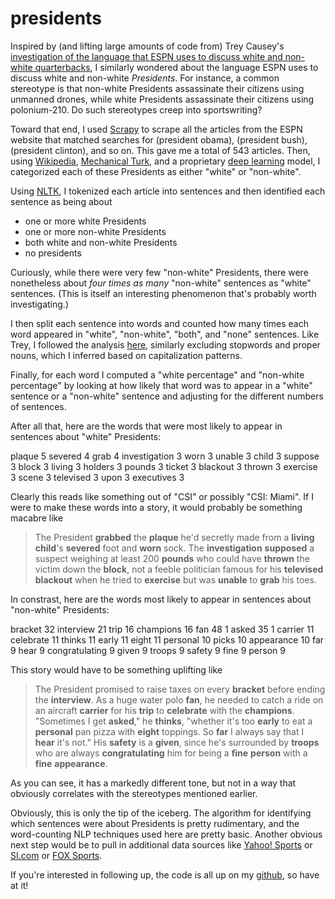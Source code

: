 presidents
==========

Inspired by (and lifting large amounts of code from) Trey Causey's <a href = "http://thespread.us/blog/?p=39">investigation of the language that ESPN uses to discuss white and non-white quarterbacks</a>, I similarly wondered about the language ESPN uses to discuss white and non-white <i>Presidents</i>.  For instance, a common stereotype is that non-white Presidents assassinate their citizens using unmanned drones, while white Presidents assassinate their citizens using polonium-210.  Do such stereotypes creep into sportswriting?

Toward that end, I used <a href = "http://www.scrapy.org/">Scrapy</a> to scrape all the articles from the ESPN website that matched searches for (president obama), (president bush), (president clinton), and so on.  This gave me a total of 543 articles.  Then, using <a href = "https://en.wikipedia.org/wiki/Black_president#Presidents_and_presidential_candidates">Wikipedia</a>, <a href = "https://requester.mturk.com/tour/categorization">Mechanical Turk</a>, and a proprietary <a href = "http://en.wikipedia.org/wiki/Deep_learning">deep learning</a> model, I categorized each of these Presidents as either "white" or "non-white".

Using <a href = "http://nltk.org/">NLTK</a>, I tokenized each article into sentences and then identified each sentence as being about 

<ul> 
<li> one or more white Presidents
<li> one or more non-white Presidents
<li> both white and non-white Presidents
<li> no presidents
</ul>

Curiously, while there were very few "non-white" Presidents, there were nonetheless about <i>four times as many</i> "non-white" sentences as "white" sentences.  (This is itself an interesting phenomenon that's probably worth investigating.)

I then split each sentence into words and counted how many times each word appeared in "white", "non-white", "both", and "none" sentences.  Like Trey, I followed the analysis <a href = "http://nbviewer.ipython.org/5105037">here</a>, similarly excluding stopwords and proper nouns, which I inferred based on capitalization patterns.

Finally, for each word I computed a "white percentage" and "non-white percentage" by looking at how likely that word was to appear in a "white" sentence or a "non-white" sentence and adjusting for the different numbers of sentences.

After all that, here are the words that were most likely to appear in sentences about "white" Presidents:

plaque 5
severed 4
grab 4 
investigation 3
worn 3
unable 3
child 3
suppose 3
block 3
living 3
holders 3
pounds 3
ticket 3
blackout 3
thrown 3
exercise 3
scene 3
televised 3
upon 3
executives 3

Clearly this reads like something out of "CSI" or possibly "CSI: Miami".  If I were to make these words into a story, it would probably be something macabre like

<blockquote>The President <b>grabbed</b> the <b>plaque</b> he'd secretly made from a <b>living</b> <b>child</b>'s <b>severed</b> foot and <b>worn</b> sock.  The <b>investigation</b> <b>supposed</b> a suspect weighing at least 200 <b>pounds</b> who could have <b>thrown</b> the victim down the <b>block</b>, not a feeble politician famous for his <b>televised</b> <b>blackout</b> when he tried to <b>exercise</b> but was <b>unable</b> to <b>grab</b> his toes.</blockquote>

In constrast, here are the words most likely to appear in sentences about "non-white" Presidents:

bracket 32
interview 21
trip 16
champions 16
fan 48 1
asked 35 1
carrier 11
celebrate 11
thinks 11
early 11
eight 11
personal 10
picks 10
appearance 10
far 9
hear 9
congratulating 9
given 9
troops 9
safety 9
fine 9
person 9

This story would have to be something uplifting like

<blockquote>The President promised to raise taxes on every <b>bracket</b> before ending the <b>interview</b>.  As a huge water polo <b>fan</b>, he needed to catch a ride on an aircraft <b>carrier</b> for his <b>trip</b> to <b>celebrate</b> with the <b>champions</b>.  "Sometimes I get <b>asked</b>," he <b>thinks</b>, "whether it's too <b>early</b> to eat a <b>personal</b> pan pizza with <b>eight</b> toppings.  So <b>far</b> I always say that I <b>hear</b> it's not."  His <b>safety</b> is a <b>given</b>, since he's surrounded by <b>troops</b> who are always <b>congratulating</b> him for being a <b>fine</b> <b>person</b> with a <b>fine</b> <b>appearance</b>.</blockquote>

As you can see, it has a markedly different tone, but not in a way that obviously correlates with the stereotypes mentioned earlier.  

Obviously, this is only the tip of the iceberg.  The algorithm for identifying which sentences were about Presidents is pretty rudimentary, and the word-counting NLP techniques used here are pretty basic.  Another obvious next step would be to pull in additional data sources like <a href = "http://sports.yahoo.com/">Yahoo! Sports</a> or <a href = "http://sportsillustrated.cnn.com/">SI.com</a> or <a href = "http://msn.foxsports.com/">FOX Sports</a>.  

If you're interested in following up, the code is all up on my <a href = "https://github.com/joelgrus/presidents">github</a>, so have at it!